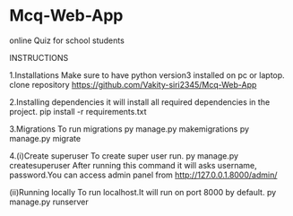 # Mcq-Web-App
online Quiz for school students 


INSTRUCTIONS

1.Installations
Make sure to have python version3 installed on pc or laptop.
clone repository
https://github.com/Vakity-siri2345/Mcq-Web-App

2.Installing dependencies
it will install all required dependencies in the project.
   pip install -r requirements.txt

3.Migrations
To run migrations
   py manage.py makemigrations
   py manage.py migrate

4.(i)Create superuser
To create super user run.
   py manage.py createsuperuser
After running this command it will asks username, password.You can access admin panel from
    http://127.0.0.1.8000/admin/

(ii)Running locally
To run localhost.It will run on port 8000 by default.
    py manage.py runserver
